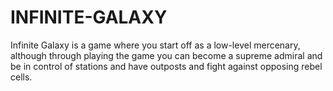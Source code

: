 # INFINITE-GALAXY

Infinite Galaxy is a game where you start off as a low-level mercenary, although through playing the game you can become a supreme
admiral and be in control of stations and have outposts and fight against opposing rebel cells.
